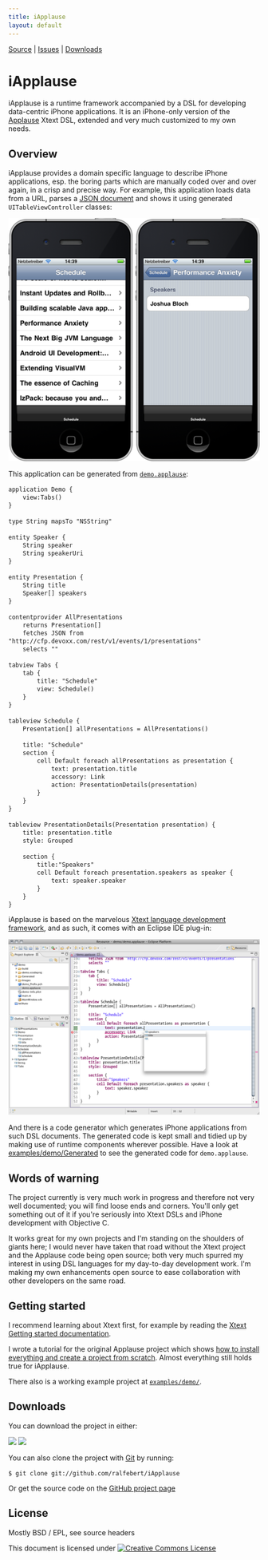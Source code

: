 ```yaml
---
title: iApplause
layout: default
---
```


[Source](https://github.com/ralfebert/iApplause/) |
[Issues](http://ralfebert.lighthouseapp.com/projects/67904-iapplause/tickets) |
[Downloads](#downloads)

# iApplause

iApplause is a runtime framework accompanied by a DSL for developing data-centric iPhone applications. It is an iPhone-only version of the [Applause](http://code.google.com/p/applause/) Xtext DSL, extended and very much customized to my own needs.

## Overview

iApplause provides a domain specific language to describe iPhone applications, esp. the boring parts which are manually coded over and over again, in a crisp and precise way. For example, this application loads data from a URL, parses a [JSON document](https://github.com/ralfebert/iApplause/blob/gh-pages/demo/devices.json) and shows it using generated `UITableViewController` classes:

![iApplause demo application](demo.png)

This application can be generated from [`demo.applause`](https://github.com/ralfebert/iApplause/blob/master/examples/demo/demo.applause):

	application Demo {
		view:Tabs()
	}

	type String mapsTo "NSString"

	entity Speaker {
		String speaker
		String speakerUri
	}

	entity Presentation {
		String title
		Speaker[] speakers
	}

	contentprovider AllPresentations
		returns Presentation[]
		fetches JSON from "http://cfp.devoxx.com/rest/v1/events/1/presentations"
		selects ""

	tabview Tabs {
		tab {
			title: "Schedule"
			view: Schedule()
		}
	}

	tableview Schedule {
		Presentation[] allPresentations = AllPresentations()

		title: "Schedule"
		section {
			cell Default foreach allPresentations as presentation {
				text: presentation.title
				accessory: Link
				action: PresentationDetails(presentation)
			}
		}
	}

	tableview PresentationDetails(Presentation presentation) {
		title: presentation.title
		style: Grouped

		section {
			title:"Speakers"
			cell Default foreach presentation.speakers as speaker {
				text: speaker.speaker
			}
		}
	}

iApplause is based on the marvelous [Xtext language development framework](http://www.eclipse.org/Xtext/), and as such, it comes with an Eclipse IDE plug-in:

![iApplause demo application editor](demo_ide.png)

And there is a code generator which generates iPhone applications from such DSL documents. The generated code is kept small and tidied up by making use of runtime components wherever possible. Have a look at [examples/demo/Generated](https://github.com/ralfebert/iApplause/tree/master/examples/demo/Generated) to see the generated code for `demo.applause`.

## Words of warning

The project currently is very much work in progress and therefore not very well documented; you will find loose ends and corners. You'll only get something out of it if you're seriously into Xtext DSLs and iPhone development with Objective C.

It works great for my own projects and I'm standing on the shoulders of giants here; I would never have taken that road without the Xtext project and the Applause code being open source; both very much spurred my interest in using DSL languages for my day-to-day development work. I'm making my own enhancements open source to ease collaboration with other developers on the same road.

## Getting started

I recommend learning about Xtext first, for example by reading the [Xtext Getting started documentation](http://www.eclipse.org/Xtext/documentation/).

I wrote a tutorial for the original Applause project which shows [how to install everything and create a project from scratch](http://www.ralfebert.de/blog/xtext/applause_new_app/). Almost everything still holds true for iApplause.

There also is a working example project at [`examples/demo/`](https://github.com/ralfebert/iApplause/tree/master/examples/demo).

<a name="download"/>

## Downloads

You can download the project in either:

<div class="download">
  <a href="http://github.com/ralfebert/iApplause/zipball/master">
    <img border="0" width="90" src="http://github.com/images/modules/download/zip.png"></a>
  <a href="http://github.com/ralfebert/iApplause/tarball/master">
    <img border="0" width="90" src="http://github.com/images/modules/download/tar.png"></a>
</div>

You can also clone the project with [Git](http://git-scm.com) by running:

	$ git clone git://github.com/ralfebert/iApplause

Or get the source code on the [GitHub project page](http://github.com/ralfebert/iApplause)

## License

Mostly BSD / EPL, see source headers

This document is licensed under <a rel="license" href="http://creativecommons.org/licenses/by-sa/3.0/"><img alt="Creative Commons License" style="border-width:0" src="http://i.creativecommons.org/l/by-sa/3.0/80x15.png" /></a>